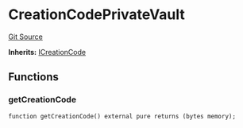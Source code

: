 # CreationCodePrivateVault

[Git Source](https://github.com/ArrakisFinance/arrakis-modular/blob/main/src/CreationCodePrivateVault.sol)

**Inherits:**
[ICreationCode](/autogenerated/interfaces/ICreationCode.sol/interface.ICreationCode.md)

## Functions

### getCreationCode

```solidity
function getCreationCode() external pure returns (bytes memory);
```

